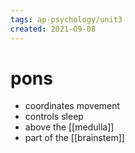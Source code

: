 ```yaml
---
tags: ap-psychology/unit3 
created: 2021-09-08
---
```


# pons

- coordinates movement
- controls sleep
- above the [[medulla]]
- part of the [[brainstem]] 
